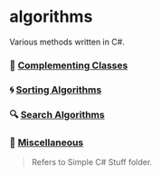 # algorithms

Various methods written in C#.  

### 🍚 [Complementing Classes](https://github.com/Bubblemelon/algorithms/wiki/Complementing-Classes)
### :cyclone: [Sorting Algorithms](https://github.com/Bubblemelon/algorithms/wiki/Sorting-Algorithms)    
### :mag: [Search Algorithms](https://github.com/Bubblemelon/algorithms/tree/master/Sorting%20Algorithms)  
### :leaves: [Miscellaneous](https://github.com/Bubblemelon/algorithms/tree/master/Simple%20C%23%20Stuff)  

> Refers to Simple C# Stuff folder.
